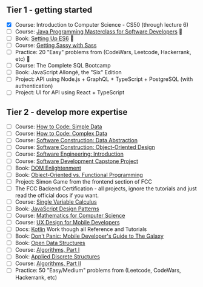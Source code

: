 ## Tier 1 - getting started

- [x] Course: Introduction to Computer Science - CS50 (through lecture 6)
- [ ] Course: [Java Programming Masterclass for Software Developers](https://www.udemy.com/java-the-complete-java-developer-course/learn/v4/content) 🚧
- [ ] Book: [Setting Up ES6](https://leanpub.com/setting-up-es6/read) 🚧
- [ ] Course: [Getting Sassy with Sass](http://www.sassshop.com/#/)
- [ ] Practice: 20 "Easy" problems from (CodeWars, Leetcode, Hackerrank, etc) 🚧
- [ ] Course: The Complete SQL Bootcamp
- [ ] Book: JavaScript Allongé, the "Six" Edition
- [ ] Project: API using Node.js + GraphQL + TypeScript + PostgreSQL (with authentication)
- [ ] Project: UI for API using React + TypeScript

## Tier 2 - develop more expertise

- [ ] Course: [How to Code: Simple Data](https://www.edx.org/course/how-code-simple-data-ubcx-htc1x)
- [ ] Course: [How to Code: Complex Data](https://www.edx.org/course/how-code-complex-data-ubcx-htc2x)
- [ ] Course: [Software Construction: Data Abstraction](https://www.edx.org/course/software-construction-data-abstraction-ubcx-softconst1x)
- [ ] Course: [Software Construction: Object-Oriented Design](https://www.edx.org/course/software-construction-object-oriented-ubcx-softconst2x)
- [ ] Course: [Software Engineering: Introduction](https://www.edx.org/course/software-engineering-introduction-ubcx-softeng1x)
- [ ] Course: [Software Development Capstone Project](https://www.edx.org/course/software-development-capstone-project-ubcx-softengprjx)
- [ ] Book: [DOM Enlightenment](http://domenlightenment.com/)
- [ ] Book: [Object-Oriented vs. Functional Programming](http://www.oreilly.com/programming/free/object-oriented-vs-functional-programming.csp)
- [ ] Project: Simon Game from the frontend section of FCC
- [ ] The FCC Backend Certification - all projects, ignore the tutorials and just read the official docs if you want.
- [ ] Course: [Single Variable Calculus](https://ocw.mit.edu/courses/mathematics/18-01sc-single-variable-calculus-fall-2010/)
- [ ] Book: [JavaScript Design Patterns](https://addyosmani.com/resources/essentialjsdesignpatterns/book/)
- [ ] Course: [Mathematics for Computer Science](https://ocw.mit.edu/courses/electrical-engineering-and-computer-science/6-042j-mathematics-for-computer-science-spring-2015/index.htm)
- [ ] Course: [UX Design for Mobile Developers](https://www.udacity.com/course/ux-design-for-mobile-developers--ud849)
- [ ] Docs: [Kotlin](https://kotlinlang.org/docs/reference/) Work though all Reference and Tutorials
- [ ] Book: [Don't Panic: Mobile Developer's Guide to The Galaxy](https://www.open-xchange.com/fileadmin/user_upload/Resources_Pages/Mobile_Developers_Guide/Mobile_Developers_Guide_17thEdition_Web.pdf)
- [ ] Book: [Open Data Structures](http://opendatastructures.org/ods-java.pdf)
- [ ] Course: [Algorithms, Part I](https://www.coursera.org/learn/algorithms-part1)
- [ ] Book: [Applied Discrete Structures](http://faculty.uml.edu/klevasseur/ads-latex/ads.pdf)
- [ ] Course: [Algorithms, Part II](https://www.coursera.org/learn/algorithms-part2)
- [ ] Practice: 50 "Easy/Medium" problems from (Leetcode, CodeWars, Hackerrank, etc)
